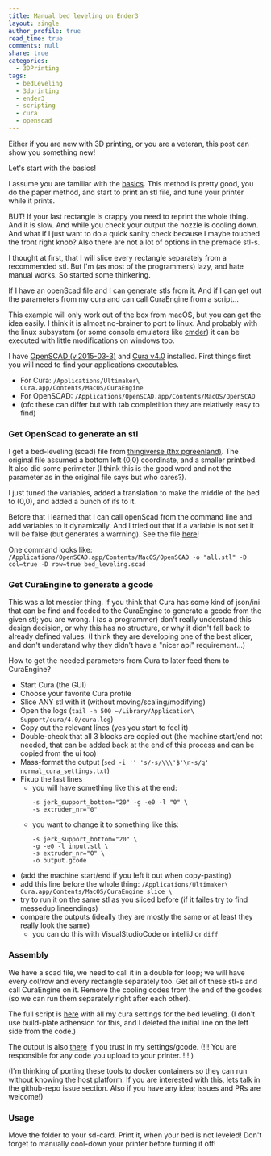 ```yaml
---
title: Manual bed leveling on Ender3
layout: single
author_profile: true
read_time: true
comments: null
share: true
categories:
  - 3DPrinting
tags:
  - bedLeveling
  - 3dprinting
  - ender3
  - scripting
  - cura
  - openscad
---
```


Either if you are new with 3D printing, or you are a veteran, this post can show you something new!

Let's start with the basics!

I assume you are familiar with the [basics](https://www.youtube.com/watch?v=5eqTmb01cBk).
This method is pretty good, you do the paper method, and start to print an stl file, and tune your printer while it prints.

BUT! If your last rectangle is crappy you need to reprint the whole thing. And it is slow.
And while you check your output the nozzle is cooling down. 
And what if I just want to do a quick sanity check because I maybe touched the front right knob?
Also there are not a lot of options in the premade stl-s.   

I thought at first, that I will slice every rectangle separately from a recommended stl.
But I'm (as most of the programmers) lazy, and hate manual works. So started some thinkering.

If I have an openScad file and I can generate stls from it. 
And if I can get out the parameters from my cura and can call CuraEngine from a script...

This example will only work out of the box from macOS, but you can get the idea easily. 
I think it is almost no-brainer to port to linux.
And probably with the linux subsystem (or some console emulators like [cmder](https://cmder.net/)) it can be executed with little modifications on windows too. 

I have [OpenSCAD (v.2015-03-3)](https://www.openscad.org/) and [Cura v4.0](https://ultimaker.com/en/products/ultimaker-cura-software) installed.
First things first you will need to find your applications executables.
 - For Cura: `/Applications/Ultimaker\ Cura.app/Contents/MacOS/CuraEngine`
 - For OpenSCAD: `/Applications/OpenSCAD.app/Contents/MacOS/OpenSCAD`
 - (ofc these can differ but with tab completition they are relatively easy to find)


### Get OpenScad to generate an stl
I get a bed-leveling (scad) file from [thingiverse (thx pgreenland)](https://www.thingiverse.com/thing:34558).
The original file assumed a bottom left (0,0) coordinate, and a smaller printbed.
It also did some perimeter (I think this is the good word and not the parameter as in the original file says but who cares?).

I just tuned the variables, added a translation to make the middle of the bed to (0,0), and added a bunch of ifs to it.

Before that I learned that I can call openScad from the command line and add variables to it dynamically. 
And I tried out that if a variable is not set it will be false (but generates a warrning). See the file [here](https://github.com/tg44/3d-tools-and-things/blob/master/bed-leveling-generator-script/bed_leveling.scad)!

One command looks like:
`/Applications/OpenSCAD.app/Contents/MacOS/OpenSCAD -o "all.stl" -D col=true -D row=true bed_leveling.scad`

### Get CuraEngine to generate a gcode
This was a lot messier thing. 
If you think that Cura has some kind of json/ini that can be find and feeded to the CuraEngine to generate a gcode from the given stl;
you are wrong.
I (as a programmer) don't really understand this design decision, or why this has no structure, or why it didn't fall back to already defined values. 
(I think they are developing one of the best slicer, and don't understand why they didn't have a "nicer api" requirement...)

How to get the needed parameters from Cura to later feed them to CuraEngine?
 - Start Cura (the GUI)
 - Choose your favorite Cura profile
 - Slice ANY stl with it (without moving/scaling/modifying)
 - Open the logs (`tail -n 500 ~/Library/Application\ Support/cura/4.0/cura.log`)
 - Copy out the relevant lines (yes you start to feel it)
 - Double-check that all 3 blocks are copied out (the machine start/end not needed, that can be added back at the end of this process and can be copied from the ui too)
 - Mass-format the output (`sed -i '' 's/-s/\\\'$'\n-s/g' normal_cura_settings.txt`)
 - Fixup the last lines
   - you will have something like this at the end:
     ```
     -s jerk_support_bottom="20" -g -e0 -l "0" \
     -s extruder_nr="0"
     ```
    - you want to change it to something like this:
      ```
      -s jerk_support_bottom="20" \
      -g -e0 -l input.stl \
      -s extruder_nr="0" \
      -o output.gcode
      ```
 - (add the machine start/end if you left it out when copy-pasting)
 - add this line before the whole thing: `/Applications/Ultimaker\ Cura.app/Contents/MacOS/CuraEngine slice \`
 - try to run it on the same stl as you sliced before (if it failes try to find messedup lineendings)
 - compare the outputs (ideally they are mostly the same or at least they really look the same)
   - you can do this with VisualStudioCode or intelliJ or `diff`

### Assembly
We have a scad file, we need to call it in a double for loop; we will have every col/row and every rectangle separately too.
Get all of these stl-s and call CuraEngine on it.
Remove the cooling codes from the end of the gcodes (so we can run them separately right after each other).

The full script is [here](https://github.com/tg44/3d-tools-and-things/blob/master/bed-leveling-generator-script/bed.sh) with all my cura settings for the bed leveling. 
(I don't use build-plate adhension for this, and I deleted the initial line on the left side from the code.)

The output is also [there](https://github.com/tg44/3d-tools-and-things/tree/master/bed-leveling-generator-script/bed_leveling) if you trust in my settings/gcode. (!!! You are responsible for any code you upload to your printer. !!! )

(I'm thinking of porting these tools to docker containers so they can run without knowing the host platform. If you are interested with this, lets talk in the github-repo issue section. Also if you have any idea; issues and PRs are welcome!)

### Usage
Move the folder to your sd-card. 
Print it, when your bed is not leveled! 
Don't forget to manually cool-down your printer before turning it off!
